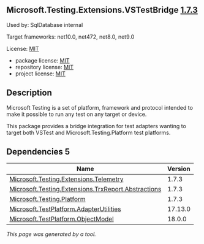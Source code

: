 Microsoft.Testing.Extensions.VSTestBridge [1.7.3](https://www.nuget.org/packages/Microsoft.Testing.Extensions.VSTestBridge/1.7.3)
--------------------

Used by: SqlDatabase internal

Target frameworks: net10.0, net472, net8.0, net9.0

License: [MIT](../../../../licenses/mit) 

- package license: [MIT](https://licenses.nuget.org/MIT) 
- repository license: [MIT](https://github.com/microsoft/testfx) 
- project license: [MIT](https://github.com/microsoft/testfx) 

Description
-----------
Microsoft Testing is a set of platform, framework and protocol intended to make it possible to run any test on any target or device.

This package provides a bridge integration for test adapters wanting to target both VSTest and Microsoft.Testing.Platform test platforms.

Dependencies 5
-----------

|Name|Version|
|----------|:----|
|[Microsoft.Testing.Extensions.Telemetry](../../../../packages/nuget.org/microsoft.testing.extensions.telemetry/1.7.3)|1.7.3|
|[Microsoft.Testing.Extensions.TrxReport.Abstractions](../../../../packages/nuget.org/microsoft.testing.extensions.trxreport.abstractions/1.7.3)|1.7.3|
|[Microsoft.Testing.Platform](../../../../packages/nuget.org/microsoft.testing.platform/1.7.3)|1.7.3|
|[Microsoft.TestPlatform.AdapterUtilities](../../../../packages/nuget.org/microsoft.testplatform.adapterutilities/17.13.0)|17.13.0|
|[Microsoft.TestPlatform.ObjectModel](../../../../packages/nuget.org/microsoft.testplatform.objectmodel/18.0.0)|18.0.0|

*This page was generated by a tool.*